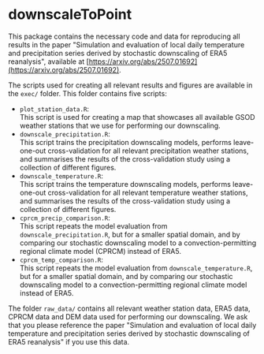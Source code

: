 
# downscaleToPoint

This package contains the necessary code and data for reproducing all results in the paper "Simulation and evaluation of local daily temperature and precipitation series derived by stochastic downscaling of ERA5 reanalysis", available at [https://arxiv.org/abs/2507.01692](https://arxiv.org/abs/2507.01692).

The scripts used for creating all relevant results and figures are available in the `exec/`
folder. This folder contains five scripts:

- `plot_station_data.R`:  
  This script is used for creating a map that showcases all available GSOD weather stations that we
  use for performing our downscaling.
- `downscale_precipitation.R`:  
  This script trains the precipitation downscaling models, performs leave-one-out cross-validation
  for all relevant precipitation weather stations, and summarises the results of the cross-validation
  study using a collection of different figures.
- `downscale_temperature.R`:  
  This script trains the temperature downscaling models, performs leave-one-out cross-validation
  for all relevant temperature weather stations, and summarises the results of the cross-validation
  study using a collection of different figures.
- `cprcm_precip_comparison.R`:  
  This script repeats the model evaluation from `downscale_precipitation.R`, but for a smaller spatial domain, and by comparing our stochastic downscaling model to a convection-permitting regional climate model (CPRCM) instead of ERA5.
- `cprcm_temp_comparison.R`:  
  This script repeats the model evaluation from `downscale_temperature.R`, but for a smaller spatial domain, and by comparing our stochastic downscaling model to a convection-permitting regional climate model instead of ERA5.
  

The folder `raw_data/` contains all relevant weather station data, ERA5 data, CPRCM data and DEM data used for
performing our downscaling. We ask that you please reference the paper "Simulation and evaluation of local daily temperature and precipitation series derived by stochastic downscaling of ERA5 reanalysis" if you use this data.
